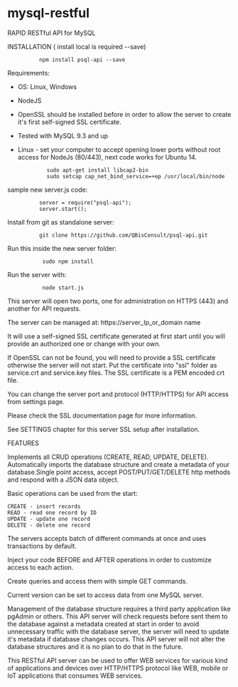 # mysql-restful


RAPID RESTful API for MySQL

INSTALLATION  ( install local is required  --save)

              npm install psql-api --save

Requirements:
- OS: Linux, Windows 
- NodeJS
- OpenSSL should be installed before in order to allow the server to create it's first self-signed SSL certificate.
- Tested with MySQL 9.3 and up
- Linux - set your computer to accept opening lower ports without root access for NodeJs (80/443), next code works for Ubuntu 14.

               sudo apt-get install libcap2-bin
               sudo setcap cap_net_bind_service=+ep /usr/local/bin/node

sample new server.js code:

              server = require("psql-api");
              server.start();


Install from git as standalone server:

              git clone https://github.com/QBisConsult/psql-api.git

Run this inside the new server folder:   

               sudo npm install

Run the server with:

               node start.js

This server will open two ports, one for administration on HTTPS (443) and another for API requests.

The server can be managed at:  https://server_Ip_or_domain name

It will use a self-signed SSL certificate generated at first start until you will provide an authorized one or change with your own.

If OpenSSL can not be found, you will need to provide a SSL certificate otherwise the server will not start.
Put the certificate into "ssl" folder as service.crt and service.key files. The SSL certificate is a PEM encoded crt file.

You can change the server port and protocol (HTTP/HTTPS) for API access from settings page.

Please check the SSL documentation page for more information.

See SETTINGS chapter for this server SSL setup after installation.

FEATURES

Implements all CRUD operations (CREATE, READ, UPDATE, DELETE).
Automatically imports the database structure and create a metadata of your database.Single point access, accept POST/PUT/GET/DELETE http methods and respond with a JSON data object.

Basic operations can be used from the start:

    CREATE - insert records
    READ - read one record by ID
    UPDATE - update one record
    DELETE - delete one record

The servers accepts batch of different commands at once and uses transactions by default.

Inject your code BEFORE and AFTER operations in order to customize access to each action.

Create queries and access them with simple GET commands.

Current version can be set to access data from one MySQL server.

Management of the database structure requires a third party application like pgAdmin or others. This API server will check requests before sent them to the database against a metadata created at start in order to avoid unnecessary traffic with the database server, the server will need to update it's metadata if database changes occurs. This API server will not alter the database structures and it is no plan to do that in the future.

This RESTful API server can be used to offer WEB services for various kind of applications and devices over HTTP/HTTPS protocol like WEB, mobile or IoT applications  that consumes WEB services.



